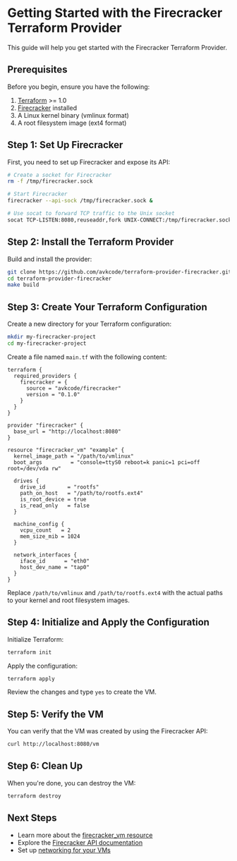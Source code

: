 # Getting Started with the Firecracker Terraform Provider

This guide will help you get started with the Firecracker Terraform Provider.

## Prerequisites

Before you begin, ensure you have the following:

1. [Terraform](https://www.terraform.io/downloads.html) >= 1.0
2. [Firecracker](https://github.com/firecracker-microvm/firecracker/blob/main/docs/getting-started.md) installed
3. A Linux kernel binary (vmlinux format)
4. A root filesystem image (ext4 format)

## Step 1: Set Up Firecracker

First, you need to set up Firecracker and expose its API:

```bash
# Create a socket for Firecracker
rm -f /tmp/firecracker.sock

# Start Firecracker
firecracker --api-sock /tmp/firecracker.sock &

# Use socat to forward TCP traffic to the Unix socket
socat TCP-LISTEN:8080,reuseaddr,fork UNIX-CONNECT:/tmp/firecracker.sock &
```

## Step 2: Install the Terraform Provider

Build and install the provider:

```bash
git clone https://github.com/avkcode/terraform-provider-firecracker.git
cd terraform-provider-firecracker
make build
```

## Step 3: Create Your Terraform Configuration

Create a new directory for your Terraform configuration:

```bash
mkdir my-firecracker-project
cd my-firecracker-project
```

Create a file named `main.tf` with the following content:

```hcl
terraform {
  required_providers {
    firecracker = {
      source = "avkcode/firecracker"
      version = "0.1.0"
    }
  }
}

provider "firecracker" {
  base_url = "http://localhost:8080"
}

resource "firecracker_vm" "example" {
  kernel_image_path = "/path/to/vmlinux"
  boot_args         = "console=ttyS0 reboot=k panic=1 pci=off root=/dev/vda rw"

  drives {
    drive_id       = "rootfs"
    path_on_host   = "/path/to/rootfs.ext4"
    is_root_device = true
    is_read_only   = false
  }

  machine_config {
    vcpu_count   = 2
    mem_size_mib = 1024
  }

  network_interfaces {
    iface_id      = "eth0"
    host_dev_name = "tap0"
  }
}
```

Replace `/path/to/vmlinux` and `/path/to/rootfs.ext4` with the actual paths to your kernel and root filesystem images.

## Step 4: Initialize and Apply the Configuration

Initialize Terraform:

```bash
terraform init
```

Apply the configuration:

```bash
terraform apply
```

Review the changes and type `yes` to create the VM.

## Step 5: Verify the VM

You can verify that the VM was created by using the Firecracker API:

```bash
curl http://localhost:8080/vm
```

## Step 6: Clean Up

When you're done, you can destroy the VM:

```bash
terraform destroy
```

## Next Steps

- Learn more about the [firecracker_vm resource](../resources/vm.md)
- Explore the [Firecracker API documentation](https://github.com/firecracker-microvm/firecracker/blob/main/docs/api_requests)
- Set up [networking for your VMs](https://github.com/firecracker-microvm/firecracker/blob/main/docs/network-setup.md)
